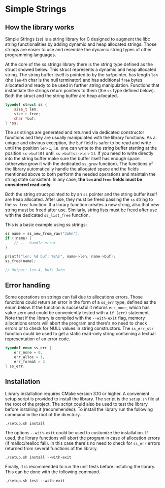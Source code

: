 # Simple Strings

## How the library works

Simple Strings (_ss_) is a string library for C designed to augment the libc string functionalities by 
adding dynamic and heap allocated strings. Those strings are easier to use and resemble the dynamic 
string types of other programming languages.

At the core of the _ss_ strings library there is the string type defined as the struct showed below. 
This struct represents a dynamic and heap allocated string. The string buffer itself is pointed to by 
the `buf`pointer, has length `len` (the `len`-th char is the null terminator) and has additional `free` 
bytes allocated and ready to be used in further string manipulation. Functions that instantiate the 
strings return pointers to them (the `ss` type defined below). Both the struct and the string buffer 
are heap allocated.

```c
typedef struct ss {
    size_t len;
    size_t free;
    char *buf;
} *ss;
```

The _ss_ strings are generated and returned via dedicated constructor functions and they are usually 
manipulated with the library functions. As a unique and obvious exception, the `buf` field is safer 
to be read and write until the position `len-1`, i.e. one can write to the string buffer starting at 
the position `ss->buf[0]` until `ss->buf[ss->len-1]`. If you need to write directly into the string 
buffer make sure the buffer itself has enough space (otherwise grow it with the dedicated `ss_grow`
function). The functions of the library automatically handle the allocated space and the fields mentioned
above to both perform the needed operations and maintain the string state consistent. In any case, 
**the `len` and `free` fields must be considered read-only**. 

Both the string struct pointed to by an `ss` pointer and the string buffer itself are heap allocated. 
After use, they must be freed passing the `ss` string to the `ss_free` function. If a library function 
creates a new string, also that new string must be freed after use. Similarly, string lists must be 
freed after use with the dedicated `ss_list_free` function.

This is a basic example using _ss_ strings: 
```c
ss name = ss_new_from_raw("John");
if (!name) {
    // ... handle error
}

printf("len: %d buf: %s\n", name->len, name->buf);
ss_free(name);

// Output: len 4, buf: John
```

## Error handling

Some operations on strings can fail due to allocations errors. Those functions could return an error in
the form of a `ss_err` type, defined as the enum below. If the function is successful it returns `err_none`,
which has value zero and could be conveniently tested with a `if (err)` statement. Note that if the library
is compiled with the `--with-exit` flag, memory allocations errors will abort the program and there's no need 
to check errors or to check for NULL values in string constructors. The `ss_err_str` function could be used 
to get a static read-only string containing a textual representation of an error code.

```c
typedef enum ss_err {
    err_none = 0,
    err_alloc = 1,
    err_format = 2
} ss_err;
```

## Installation

Library installation requires CMake version 3.10 or higher. A convenient setup script is provided to
install the library. The script is the `setup.sh` file at the root of the project. The script could
also be used to test the library before installing it (recommended). To install the library run the
following command in the root of the directory.

```shell
./setup.sh install
```

The options `--with-exit` could be used to customize the installation. If used, the library functions
will abort the program in case of allocation errors (if malloc/realloc fail). In this case there's no
need to check for `ss_err` errors returned from several functions of the library.

```shell
./setup.sh install --with-exit
```

Finally, it is recommended to run the unit tests before installing the library. This can be done with
the following command.

```shell
./setup.sh test --with-exit
```


